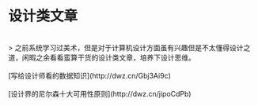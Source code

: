 # 设计类文章
<br/>
> 之前系统学习过美术，但是对于计算机设计方面虽有兴趣但是不太懂得设计之道，闲暇之余看看蛮算干货的设计类文章，培养下设计思维。
<br/>
<br/>
[写给设计师看的数据知识](http://dwz.cn/Gbj3Ai9c)
<br/>
<br/>
[设计界的尼尔森十大可用性原则](http://dwz.cn/jipoCdPb)
<br/>
<br/>
